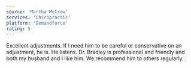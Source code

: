 ```yaml
---
source: 'Martha McCraw'
services: 'Chiropractic'
platform: 'Demandforce'
rating: 5
---
```


Excellent adjustments. If I need him to be careful or conservative on an adjustment, he is. He listens. Dr. Bradley is professional and friendly and both my husband and I like him. We recommend him to others regularly.

